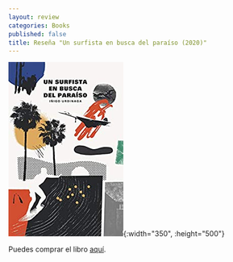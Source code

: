 ```yaml
---
layout: review
categories: Books
published: false
title: Reseña "Un surfista en busca del paraíso (2020)"
---
```

![](/assets/unsurfistaenbuscadelparaso.jpg){:width="350", :height="500"}

Puedes comprar el libro [aquí](https://amazon.es/dp/B089T1LLY5).

